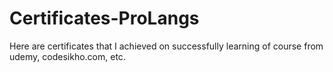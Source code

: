 # Certificates-ProLangs

Here are certificates that I achieved on successfully learning of course from udemy, codesikho.com, etc.
